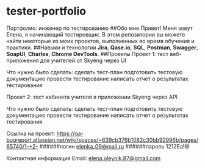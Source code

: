 # tester-portfolio
Портфолио: инженер по тестированию
##Обо мне
Привет! Меня зовут Елена, я начинающий тестировщик.
В этом репозитории вы можете найти некоторые из моих проектов, выполненных во время обучения и практики.
##Навыки и технологии
**Jira**, **Qase.io**, **SQL**, **Postman**, **Swagger**, **SoapUI**, **Charles**, **Chrome DevTools**.
##Проекты
Проект 1: тест веб-приложения для учителей от Skyeng через UI

Что нужно было сделать:
сделать тест-план
подготовить тестовую документацию
провести тестирование
написать отчет о результатах тестирования

Проект 2: тест кабинета учителя в приложении Skyeng через API

Что нужно было сделать:
сделать тест-план
подготовить тестовую документацию
провести тестирование
написать отчет о результатах тестирования

Ссылка на проект: https://qa-bugreport.atlassian.net/wiki/spaces/~639cb376b1082c30bb92996b/pages/65740/1-+2-
######логин elenka_09@mail.ru
######пароль 1212Ea!@

Контактная информация
Email: elena.oleynik.87@gmail.com
